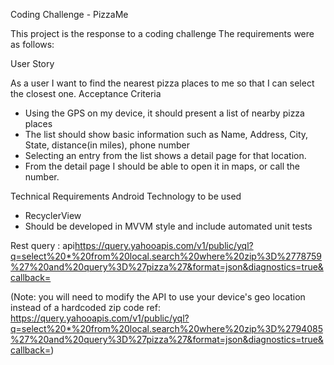 Coding Challenge - PizzaMe

This project is the response to a coding challenge
The requirements were as follows:

User Story

 As a user I want to find the nearest pizza places to me so that I can select the closest one.
  Acceptance Criteria
 *   Using the GPS on my device, it should present a list of nearby pizza places
 *   The list should show basic information such as Name, Address, City, State, distance(in miles), phone number
 *   Selecting an entry from the list shows a detail page for that location.
 *   From the detail page I should be able to open it in maps, or call the number.

 Technical Requirements
 Android Technology to be used

 *   RecyclerView
 *   Should be developed in MVVM style and include automated unit tests
 
 Rest query : api<https://query.yahooapis.com/v1/public/yql?q=select%20*%20from%20local.search%20where%20zip%3D%2778759%27%20and%20query%3D%27pizza%27&format=json&diagnostics=true&callback=>

 (Note: you will need to modify the API to use your device's geo location instead of a hardcoded zip code ref: https://query.yahooapis.com/v1/public/yql?q=select%20*%20from%20local.search%20where%20zip%3D%2794085%27%20and%20query%3D%27pizza%27&format=json&diagnostics=true&callback=)

